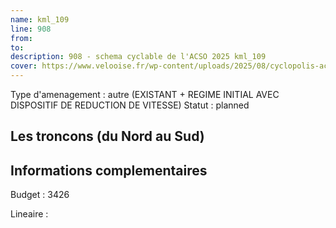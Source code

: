 ```yaml
---
name: kml_109 
line: 908
from: 
to:  
description: 908 - schema cyclable de l'ACSO 2025 kml_109 
cover: https://www.velooise.fr/wp-content/uploads/2025/08/cyclopolis-acso-908.jpg
---
```

Type d'amenagement : autre (EXISTANT + REGIME INITIAL AVEC DISPOSITIF DE REDUCTION DE VITESSE)
Statut : planned
## Les troncons (du Nord au Sud)

## Informations complementaires

Budget  : 3426 

Lineaire :

